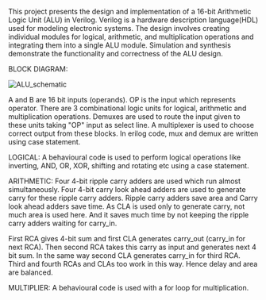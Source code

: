 This project presents the design and implementation of a 16-bit Arithmetic Logic Unit (ALU) in Verilog.
Verilog is a hardware description language(HDL) used for modeling electronic systems. 
The design involves creating individual modules for logical, arithmetic, and multiplication operations and integrating them into a single ALU module.
Simulation and synthesis demonstrate the functionality and correctness of the ALU design.

BLOCK DIAGRAM:

![ALU_schematic](https://github.com/user-attachments/assets/98f1abc7-be93-4a5d-a0cc-89b580f1cb3c)

A and B are 16 bit inputs (operands). OP is the input which represents operator. There are 3 combinational logic units for logical, arithmetic and multiplication operations.
Demuxes are used to route the input given to these units taking "OP" input as select line. A multiplexer is used to choose correct output from these blocks. In erilog code, mux and demux are written using case statement.

LOGICAL:
A behavioural code is used to perform logical operations like inverting, AND, OR, XOR, shifting and rotating etc using a case statement.

ARITHMETIC:
Four 4-bit ripple carry adders are used which run almost simultaneously. Four 4-bit carry look ahead adders are used to generate carry for these ripple carry adders. 
Ripple carry adders save area and Carry look ahead adders save time. As CLA is used only to generate carry, not much area is used here. And it saves much time by not keeping the ripple carry adders waiting for carry_in. 

First RCA gives 4-bit sum and first CLA generates carry_out (carry_in for next RCA). Then second RCA takes this carry as input and generates next 4 bit sum. In the same way second CLA generates carry_in for third RCA. Third and fourth RCAs and CLAs too work in this way. Hence delay and area are balanced.

MULTIPLIER:
A behavioural code is used with a for loop for multiplication.
